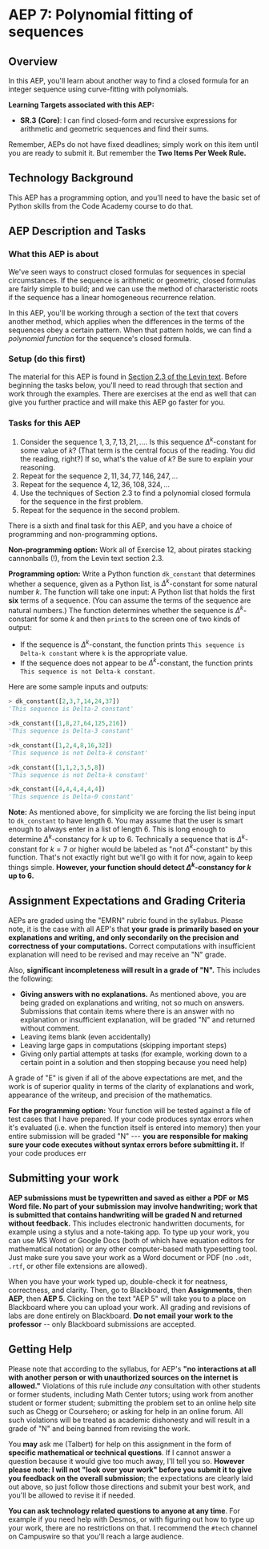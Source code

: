 # AEP 7: Polynomial fitting of sequences

## Overview 

In this AEP, you'll learn about another way to find a closed formula for an integer sequence using curve-fitting with polynomials. 

**Learning Targets associated with this AEP:**

-   **SR.3**  **(Core)**: I can find closed-form and recursive expressions for arithmetic and geometric sequences and find their sums.

Remember, AEPs do not have fixed deadlines; simply work on this item until you are ready to submit it. But remember the **Two Items Per Week Rule.** 

## Technology Background

This AEP has a programming option, and you'll need to have the basic set of Python skills from the Code Academy course to do that. 

## AEP Description and Tasks 

### What this AEP is about

We've seen ways to construct closed formulas for sequences in special circumstances. If the sequence is arithmetic or geometric, closed formulas are fairly simple to build; and we can use the method of characteristic roots if the sequence has a linear homogeneous recurrence relation. 

In this AEP, you'll be working through a section of the text that covers another method, which applies when the differences in the terms of the sequences obey a certain pattern. When that pattern holds, we can find a *polynomial function* for the sequence's closed formula. 

### Setup (do this first)

The material for this AEP is found in [Section 2.3 of the Levin text](http://discrete.openmathbooks.org/dmoi3/sec_polyfit.html). Before beginning the tasks below, you'll need to read through that section and work through the examples. There are exercises at the end as well that can give you further practice and will make this AEP go faster for you. 




### Tasks for this AEP

1. Consider the sequence $1, 3, 7, 13, 21, \dots$. Is this sequence $\Delta^k$-constant for some value of $k$? (That term is the central focus of the reading. You did the reading, right?) If so, what's the value of $k$? Be sure to explain your reasoning. 
2. Repeat for the sequence $2, 11, 34, 77, 146, 247,\ldots$
3. Repeat for the sequence $4, 12, 36, 108, 324, \dots$
4. Use the techniques of Section 2.3 to find a polynomial closed formula for the sequence in the first problem. 
5. Repeat for the sequence in the second problem. 

There is a sixth and final task for this AEP, and you have a choice of programming and non-programming options. 

**Non-programming option:** Work all of Exercise 12, about pirates stacking cannonballs (!), from the Levin text section 2.3. 

**Programming option:**  Write a Python function `dk_constant` that determines whether a sequence, given as a Python list, is $\Delta^k$-constant for some natural number $k$. The function will take one input: A Python list that holds the first **six** terms of a sequence. (You can assume the terms of the sequence are natural numbers.) The function determines whether the sequence is $\Delta^k$-constant for some $k$ and then `print`s to the screen one of two kinds of output: 

- If the sequence is $\Delta^k$-constant, the function prints `This sequence is Delta-k constant` where `k` is the appropriate value. 
- If the sequence does not appear to be $\Delta^k$-constant, the function prints `This sequence is not Delta-k constant`. 

Here are some sample inputs and outputs: 

```python
> dk_constant([2,3,7,14,24,37])
'This sequence is Delta-2 constant'

>dk_constant([1,8,27,64,125,216])
'This sequence is Delta-3 constant'

>dk_constant([1,2,4,8,16,32])
'This sequence is not Delta-k constant'

>dk_constant([1,1,2,3,5,8])
'This sequence is not Delta-k constant'

>dk_constant([4,4,4,4,4,4])
'This sequence is Delta-0 constant'
```
**Note:** As mentioned above, for simplicity we are forcing the list being input to `dk_constant` to have length 6. You may assume that the user is smart enough to always enter in a list of length 6. This is long enough to determine $\Delta^k$-constancy for $k$ up to 6. Technically a sequence that is $\Delta^k$-constant for $k=7$ or higher would be labeled as "not $\Delta^k$-constant" by this function. That's not exactly right but we'll go with it for now, again to keep things simple. **However, your function should detect $\Delta^k$-constancy for $k$ up to 6.** 


## Assignment Expectations and Grading Criteria 

AEPs are graded using the "EMRN" rubric found in the syllabus. Please note, it is the case with all AEP's that **your grade is primarily based on your explanations and writing, and only secondarily on the precision and correctness of your computations.** Correct computations with insufficient explanation will need to be revised and may receive an "N" grade. 

Also, **significant incompleteness will result in a grade of "N".** This includes the following: 

- **Giving answers with no explanations.** As mentioned above, you are being graded on explanations and writing, not so much on answers. Submissions that contain items where there is an answer with no explanation or insufficient explanation, will be graded "N" and returned without comment.
- Leaving items blank (even accidentally)
- Leaving large gaps in computations (skipping important steps) 
- Giving only partial attempts at tasks (for example, working down to a certain point in a solution and then stopping because you need help) 

A grade of "E" is given if all of the above expectations are met, and the work is of superior quality in terms of the clarity of explanations and work, appearance of the writeup, and precision of the mathematics. 

**For the programming option:** Your function will be tested against a file of test cases that I have prepared. If your code produces syntax errors when it's evaluated (i.e. when the function itself is entered into memory) then your entire submission will be graded "N" --- **you are responsible for making sure your code executes without syntax errors before submitting it.** If your code produces err

## Submitting your work 

**AEP submissions must be typewritten and saved as either a PDF or MS Word file. No part of your submission may involve handwriting; work that is submitted that contains handwriting will be graded N and returned without feedback.** This includes electronic handwritten documents, for example using a stylus and a note-taking app. To type up your work, you can use MS Word or Google Docs (both of which have equation editors for mathematical notation) or any other computer-based math typesetting tool. Just make sure you save your work as a Word document or PDF (no `.odt`, `.rtf`, or other file extensions are allowed).

When you have your work typed up, double-check it for neatness, correctness, and clarity. Then, go to Blackboard, then **Assignments**, then **AEP**, then **AEP 5**. Clicking on the text "AEP 5" will take you to a place on Blackboard where you can upload your work. All grading and revisions of labs are done entirely on Blackboard. **Do not email your work to the professor** -- only Blackboard submissions are accepted.

## Getting Help

Please note that according to the syllabus, for AEP's **"no interactions at all with another person or with unauthorized sources on the internet is allowed."** Violations of this rule include *any* consultation with other students or former students, including Math Center tutors; using work from another student or former student; submitting the problem set to an online help site such as Chegg or Coursehero; or asking for help in an online forum. All such violations will be treated as academic dishonesty and will result in a grade of "N" and being banned from revising the work. 

You **may** ask me (Talbert) for help on this assignment in the form of **specific mathematical or technical questions**. If I cannot answer a question because it would give too much away, I'll tell you so. **However please note: I will not "look over your work" before you submit it to give you feedback on the overall submission**; the expectations are clearly laid out above, so just follow those directions and submit your best work, and you'll be allowed to revise it if needed. 
 
**You can ask technology related questions to anyone at any time**. For example if you need help with Desmos, or with figuring out how to type up your work, there are no restrictions on that. I recommend the `#tech` channel on Campuswire so that you'll reach a large audience. 
<!--stackedit_data:
eyJoaXN0b3J5IjpbMTI5NTkyMjcwLC0xNzQ1MDA0NDM4LDQzNz
Y2MTQ4MiwtNzQ1MDY5Mzc3LC0xNjE1NTYwMzg5XX0=
-->